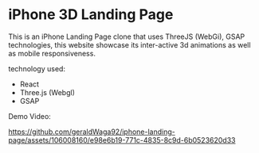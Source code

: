 # iPhone 3D Landing Page

This is an iPhone Landing Page clone that uses ThreeJS (WebGi), GSAP technologies, this website showcase its inter-active 3d animations as well as mobile responsiveness.

technology used:
 * React
 * Three.js (Webgl)
 * GSAP

Demo Video: 

https://github.com/geraldWaga92/iphone-landing-page/assets/106008160/e98e6b19-771c-4835-8c9d-6b0523620d33

